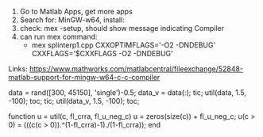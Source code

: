 1. Go to Matlab Apps, get more apps
2. Search for: MinGW-w64, install:
3. check: mex -setup, should show message indicating Compiler
4. can run mex command:
    - mex splinterp1.cpp CXXOPTIMFLAGS='-O2 -DNDEBUG' CXXFLAGS='$CXXFLAGS -O2 -DNDEBUG'

Links:
https://www.mathworks.com/matlabcentral/fileexchange/52848-matlab-support-for-mingw-w64-c-c-compiler




data = rand([300, 45150], 'single')-0.5;
data_v = data(:);
tic;
util(data, 1.5, -100);
toc;
tic;
util(data_v, 1.5, -100);
toc;

function u = util(c, fl_crra, fl_u_neg_c)
    u = zeros(size(c)) + fl_u_neg_c;
    u(c > 0) = (((c(c > 0)).^(1-fl_crra)-1)./(1-fl_crra));
end

